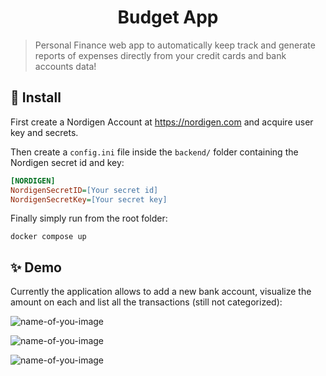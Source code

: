 <h1 align="center">Budget App</h1>

> Personal Finance web app to automatically keep track and generate reports of expenses directly from your credit cards and bank accounts data!

## 🚀 Install

First create a Nordigen Account at https://nordigen.com and acquire user key and secrets.

Then create a `config.ini` file inside the `backend/` folder containing the Nordigen secret id and key:

```ini
[NORDIGEN]
NordigenSecretID=[Your secret id]
NordigenSecretKey=[Your secret key]
```

Finally simply run from the root folder:

```
docker compose up
```

## ✨ Demo

Currently the application allows to add a new bank account, visualize the amount on each and list all the transactions (still not categorized):

![name-of-you-image](https://github.com/genfu94/budget-app/blob/main/images/Dashboard.png?raw=true)

![name-of-you-image](https://github.com/genfu94/budget-app/blob/main/images/Add_new_bank.png?raw=true)

![name-of-you-image](https://github.com/genfu94/budget-app/blob/main/images/Transactions.png?raw=true)
